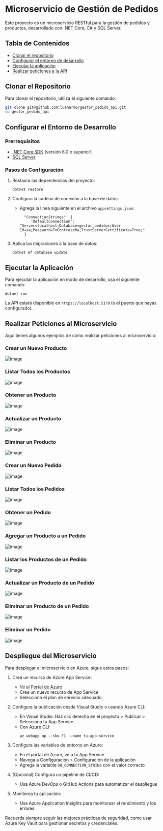 # Microservicio de Gestión de Pedidos

Este proyecto es un microservicio RESTful para la gestión de pedidos y productos, desarrollado con .NET Core, C# y SQL Server.

## Tabla de Contenidos

- [Clonar el repositorio](#clonar-el-repositorio)
- [Configurar el entorno de desarrollo](#configurar-el-entorno-de-desarrollo)
- [Ejecutar la aplicación](#ejecutar-la-aplicación)
- [Realizar peticiones a la API](#realizar-peticiones-a-la-api)

## Clonar el Repositorio

Para clonar el repositorio, utiliza el siguiente comando:

```bash
git clone git@github.com:luanarmo/gestor_pedido_api.git
cd gestor_pedido_api
```

## Configurar el Entorno de Desarrollo

### Prerrequisitos

- [.NET Core SDK](https://dotnet.microsoft.com/download) (versión 6.0 o superior)
- [SQL Server](https://www.microsoft.com/es-es/sql-server/sql-server-downloads)

### Pasos de Configuración

1. Restaura las dependencias del proyecto:
   ```
   dotnet restore
   ```

2. Configura la cadena de conexión a la base de datos:
   - Agrega la linea siguiente en el archivo `appsettings.json`:
     ```
       "ConnectionStrings": {
          "DefaultConnection": "Server=localhost;Database=gestor_pedidos;User Id=sa;Password=TuContraseña;TrustServerCertificate=True;"
       }
     ```

3. Aplica las migraciones a la base de datos:
   ```
   dotnet ef database update
   ```

## Ejecutar la Aplicación

Para ejecutar la aplicación en modo de desarrollo, usa el siguiente comando:

```
dotnet run
```

La API estará disponible en `https://localhost:5179` (o el puerto que hayas configurado).

## Realizar Peticiones al Microservicio

Aquí tienes algunos ejemplos de cómo realizar peticiones al microservicio:


### Crear un Nuevo Producto
![image](https://github.com/user-attachments/assets/e8add087-4e96-4512-aae5-b0f279f78f04)

### Listar Todos los Productos
![image](https://github.com/user-attachments/assets/abac105f-115a-45af-9ea8-d39be831b5cf)

### Obtener un Producto
![image](https://github.com/user-attachments/assets/5d4b1476-171b-4d23-8090-9c2ecff50b8a)

### Actualizar un Producto
![image](https://github.com/user-attachments/assets/ba2f5b15-cf1b-463d-b822-6a21de96c622)

### Eliminar un Producto
![image](https://github.com/user-attachments/assets/56ebd973-d764-4965-a7b8-7a5f8f4a76d0)

### Crear un Nuevo Pedido
![image](https://github.com/user-attachments/assets/7362a9eb-ff99-4312-a5ad-7fef7363cf95)

### Listar Todos los Pedidos
![image](https://github.com/user-attachments/assets/24964f25-535d-4127-adfd-f5819feec5f8)

### Obtener un Pedido
![image](https://github.com/user-attachments/assets/db953174-fbc3-40d8-ab7c-f21285f226ba)

### Agregar un Producto a un Pedido
![image](https://github.com/user-attachments/assets/e06300e3-d516-41a3-b144-8f1090ce3a4f)

### Listar los Productos de un Pedido
![image](https://github.com/user-attachments/assets/1cfc12ca-a798-41ea-a782-2b99acc9809f)

### Actualizar un Producto de un Pedido
![image](https://github.com/user-attachments/assets/456b9e32-ec38-4d19-b06b-84282c2fc7b4)

### Eliminar un Producto de un Pedido
![image](https://github.com/user-attachments/assets/94bcbb21-15d0-4958-8138-e4f609c23f09)

### Eliminar un Pedido
![image](https://github.com/user-attachments/assets/8bd4aab9-a2d5-473d-bd5a-8406b81fa4a2)


## Despliegue del Microservicio

Para desplegar el microservicio en Azure, sigue estos pasos:

1. Crea un recurso de Azure App Service:
   - Ve al [Portal de Azure](https://portal.azure.com)
   - Crea un nuevo recurso de App Service
   - Selecciona el plan de servicio adecuado

2. Configura la publicación desde Visual Studio o usando Azure CLI:
   - En Visual Studio: Haz clic derecho en el proyecto > Publicar > Selecciona tu App Service
   - Con Azure CLI:
     ```
     az webapp up --sku F1 --name tu-app-service
     ```

3. Configura las variables de entorno en Azure:
   - En el portal de Azure, ve a tu App Service
   - Navega a Configuración > Configuración de la aplicación
   - Agrega la variable `DB_CONNECTION_STRING` con el valor correcto

4. (Opcional) Configura un pipeline de CI/CD:
   - Usa Azure DevOps o GitHub Actions para automatizar el despliegue

5. Monitorea tu aplicación:
   - Usa Azure Application Insights para monitorear el rendimiento y los errores

Recuerda siempre seguir las mejores prácticas de seguridad, como usar Azure Key Vault para gestionar secretos y credenciales.

